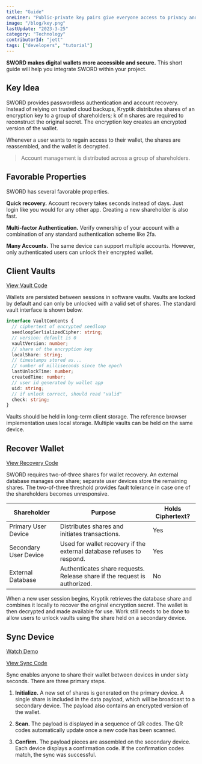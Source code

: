 ```yaml
---
title: "Guide"
oneLiner: "Public-private key pairs give everyone access to privacy and ownership."
image: "/blog/key.png"
lastUpdate: "2023-3-25"
category: "Technology"
contributorId: "jett"
tags: ["developers", "tutorial"]
---
```


**SWORD makes digital wallets more accessible and secure.** This short guide will help you integrate SWORD within your project.

## Key Idea

SWORD provides passwordless authentication and account recovery. Instead of relying on trusted cloud backups, Kryptik distributes shares of an encryption key to a group of shareholders; k of n shares are required to reconstruct the original secret. The encryption key creates an encrypted version of the wallet.

Whenever a user wants to regain access to their wallet, the shares are reassembled, and the wallet is decrypted.

> Account management is distributed across a group of shareholders.

## Favorable Properties

SWORD has several favorable properties.

**Quick recovery.** Account recovery takes seconds instead of days. Just login like you would for any other app. Creating a new shareholder is also fast.

**Multi-factor Authentication.** Verify ownership of your account with a combination of any standard authentication scheme like 2fa.

**Many Accounts.** The same device can support multiple accounts. However, only authenticated users can unlock their encrypted wallet.

## Client Vaults

[View Vault Code](https://github.com/KryptikApp/swordExample/blob/main/src/handlers/wallet/vaultHandler.ts)

Wallets are persisted between sessions in software vaults. Vaults are locked by default and can only be unlocked with a valid set of shares. The standard vault interface is shown below.

```typescript
interface VaultContents {
  // ciphertext of encrypted seedloop
  seedloopSerlializedCipher: string;
  // version: default is 0
  vaultVersion: number;
  // share of the encryption key
  localShare: string;
  // timestamps stored as...
  // number of milliseconds since the epoch
  lastUnlockTime: number;
  createdTime: number;
  // user id generated by wallet app
  uid: string;
  // if unlock correct, should read "valid"
  check: string;
}
```

Vaults should be held in long-term client storage. The reference browser implementation uses local storage. Multiple vaults can be held on the same device.

## Recover Wallet

[View Recovery Code](https://github.com/KryptikApp/swordExample/blob/7626b1c049480ea6fdf74acb58e3b58ef4e761b7/src/helpers/wallet/index.ts#L52)

SWORD requires two-of-three shares for wallet recovery. An external database manages one share; separate user devices store the remaining shares. The two-of-three threshold provides fault tolerance in case one of the shareholders becomes unresponsive.

| **Shareholder**       | **Purpose**                                                               | **Holds Ciphertext?** |
| --------------------- | ------------------------------------------------------------------------- | --------------------- |
| Primary User Device   | Distributes shares and initiates transactions.                            | Yes                   |
| Secondary User Device | Used for wallet recovery if the external database refuses to respond.     | Yes                   |
| External Database     | Authenticates share requests. Release share if the request is authorized. | No                    |

When a new user session begins, Kryptik retrieves the database share and combines it locally to recover the original encryption secret. The wallet is then decrypted and made available for use.
Work still needs to be done to allow users to unlock vaults using the share held on a secondary device.

## Sync Device

[Watch Demo](https://vimeo.com/802871414/c2cd6980c1)

[View Sync Code](https://github.com/KryptikApp/swordExample/blob/main/src/handlers/sync/index.ts#L20)

Sync enables anyone to share their wallet between devices in under sixty seconds. There are three primary steps.

1. **Initialize.** A new set of shares is generated on the primary device. A single share is included in the data payload, which will be broadcast to a secondary device. The payload also contains an encrypted version of the wallet.

2. **Scan.** The payload is displayed in a sequence of QR codes. The QR codes automatically update once a new code has been scanned.

3. **Confirm.** The payload pieces are assembled on the secondary device. Each device displays a confirmation code. If the confirmation codes match, the sync was successful.

<!-- ```typescript
export function createValidationCode(seedLoop: HDSeedLoop): string {
  const ethNetwork = NetworkFromTicker("eth");
  return seedLoop.getAddresses(ethNetwork)[0].slice(-5);
}
``` -->
